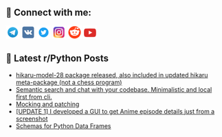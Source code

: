 ## 🔎 Connect with me:
[<img src="https://github.com/bullbesh/bullbesh/blob/main/images/Telegram.png" width="32" height="32" />](https://t.me/bullbesh)
[<img src="https://github.com/bullbesh/bullbesh/blob/main/images/VK.png" width="32" height="32" />](https://vk.com/bullbesh)
[<img src="https://github.com/bullbesh/bullbesh/blob/main/images/Twitter.png" width="32" height="32" />](https://twitter.com/bullbesh1)
[<img src="https://github.com/bullbesh/bullbesh/blob/main/images/Instagram.png" width="32" height="32" />](https://www.instagram.com/bullbesh)
[<img src="https://github.com/bullbesh/bullbesh/blob/main/images/Reddit.png" width="32" height="32" />](https://www.reddit.com/user/bullbesh)
[<img src="https://github.com/bullbesh/bullbesh/blob/main/images/YouTube.png" width="32" height="32" />](https://www.youtube.com/channel/UCtfjRs6uzgq5mfm8S06WTcg)

## 📕 Latest r/Python Posts
<!-- BLOG-POST-LIST:START -->
- [hikaru-model-28 package released, also included in updated hikaru meta-package &lpar;not a chess program&rpar;](https://www.reddit.com/r/Python/comments/1724wsy/hikarumodel28_package_released_also_included_in/)
- [Semantic search and chat with your codebase. Minimalistic and local first from cli.](https://www.reddit.com/r/Python/comments/1724qx1/semantic_search_and_chat_with_your_codebase/)
- [Mocking and patching](https://www.reddit.com/r/Python/comments/17243dt/mocking_and_patching/)
- [[UPDATE 1] I developed a GUI to get Anime episode details just from a screenshot](https://www.reddit.com/r/Python/comments/1723fe9/update_1_i_developed_a_gui_to_get_anime_episode/)
- [Schemas for Python Data Frames](https://www.reddit.com/r/Python/comments/17203xq/schemas_for_python_data_frames/)
<!-- BLOG-POST-LIST:END -->
